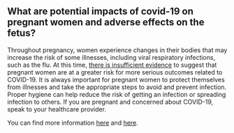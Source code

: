 ## What are potential impacts of covid-19 on pregnant women and adverse effects on the fetus?

Throughout pregnancy, women experience changes in their bodies that may increase the risk of some illnesses, including viral respiratory infections, such as the flu.
At this time, [there is insufficient evidence](https://www.sogc.org/en/content/featured-news/SOGC-Statement-Pregnant-Health-Care-Professionals-and-COVID-19.aspx) to suggest that pregnant women are at a greater risk for more serious outcomes related to COVID-19.
It is always important for pregnant women to protect themselves from illnesses and take the appropriate steps to avoid and prevent infection. Proper hygiene can help reduce the risk of getting an infection or spreading infection to others.
If you are pregnant and concerned about COVID-19, speak to your healthcare provider.

You can find more information [here](https://www.sogc.org/en/content/featured-news/Updated-SOGC-Committee-Opinion%E2%80%93%20COVID-19-in-Pregnancy.aspx) and [here](https://www.canada.ca/en/public-health/services/diseases/2019-novel-coronavirus-infection/prevention-risks.html).
